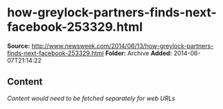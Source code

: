 # how-greylock-partners-finds-next-facebook-253329.html

**Source:** http://www.newsweek.com/2014/06/13/how-greylock-partners-finds-next-facebook-253329.html
**Folder:** Archive
**Added:** 2014-06-07T21:14:22




## Content
*Content would need to be fetched separately for web URLs*

